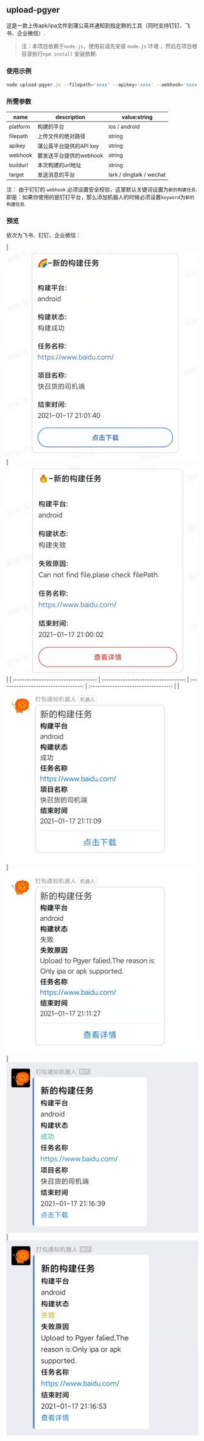 ## upload-pgyer


这是一款上传apk/ipa文件到蒲公英并通知到指定群的工具（同时支持钉钉、飞书、企业微信）.

> 注：本项目依赖于`node.js`，使用前请先安装 `node.js` 环境 ，然后在项目根目录执行`npm install` 安装依赖.


### 使用示例
```js
node upload-pgyer.js --filepath='xxxx' --apikey='xxxx' --webhook='xxxx' --buildurl='https://www.baidu.com/' --platform='android' --target='lark'
```

### 所需参数
 name | description | value:string
 ---- | --- | ----
 platform |	构建的平台         |  ios / android
 filepath |	上传文件的绝对路径   |   string  
 apikey   |	蒲公英平台提供的API key	  |     string
 webhook  |	要发送平台提供的webhook	  |       string
 buildurl |本次构建的url地址 |  string
 target   |	发送消息的平台 | lark / dingtalk / wechat



注： 由于钉钉的 `webhook` 必须设置安全校验，这里默认关键词设置为`新的构建任务`.即是：如果你使用的是钉钉平台，那么添加机器人的时候必须设置`keyword`为`新的构建任务`.
 ### 预览
依次为飞书、钉钉、企业微信：

| ![](./screenshot/lark_success.jpg)  | ![](./screenshot/lark_failed.jpg) |
| :---------------------------------: | :---------------------------------: | :---------------------------------: | :---------------------------------: |
| ![](./screenshot/dingtalk_success.jpg)  | ![](./screenshot/dingtalk_failed.jpg) 
| ![](./screenshot/wechat_success.jpg) | ![](./screenshot/wechat_failed.jpg)                            
